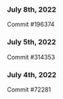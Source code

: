 ### July 8th, 2022

Commit #196374

### July 5th, 2022

Commit #314353


### July 4th, 2022

Commit #72281
